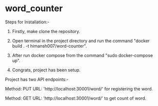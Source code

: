 # word_counter

Steps for Installation:-

1. Firstly, make clone the repository.

2. Open terminal in the project directory and run the command "docker build . -t himansh007/word-counter".

3. After run docker compose from the command "sudo docker-compose up".

4. Congrats, project has been setup.

Project has two API endpoints:-

Method: PUT
URL:  'http://localhost:30001/word/<word>' for registering the word.

Method: GET
URL: 'http://localhost:30001/word/<word>' to get count of word.
